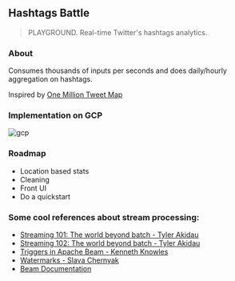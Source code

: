 ## Hashtags Battle
> PLAYGROUND. Real-time Twitter's hashtags analytics. 

### About
Consumes thousands of inputs per seconds and does daily/hourly aggregation on hashtags.

Inspired by [One Million Tweet Map](https://onemilliontweetmap.com/)

### Implementation on GCP
![gcp](https://i.imgur.com/OMwD0zY.png)

### Roadmap
* Location based stats
* Cleaning
* Front UI
* Do a quickstart

### Some cool references about stream processing:

* [Streaming 101: The world beyond batch - Tyler Akidau](https://www.oreilly.com/ideas/the-world-beyond-batch-streaming-101)
* [Streaming 102: The world beyond batch - Tyler Akidau](https://www.oreilly.com/ideas/the-world-beyond-batch-streaming-102)
* [Triggers in Apache Beam - Kenneth Knowles](https://www.youtube.com/watch?v=E1k0B9LN46M)
* [Watermarks - Slava Chernyak](https://www.youtube.com/watch?v=TWxSLmkWPm4)
* [Beam Documentation](https://beam.apache.org/documentation/)
